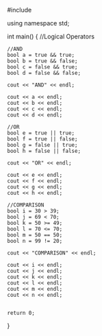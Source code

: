 #include <iostream>

using namespace std;

int main()
{
    //Logical Operators
    
    //AND
    bool a = true && true;
    bool b = true && false;
    bool c = false && true;
    bool d = false && false;
    
    cout << "AND" << endl;
    
    cout << a << endl;
    cout << b << endl;
    cout << c << endl;
    cout << d << endl;
    
    //OR
    bool e = true || true;
    bool f = true || false;
    bool g = false || true;
    bool h = false || false;
    
    cout << "OR" << endl;
    
    cout << e << endl;
    cout << f << endl;
    cout << g << endl;
    cout << h << endl;
    
    //COMPARISON
    bool i = 30 > 39;
    bool j = 69 < 70;
    bool k = 50 >= 49;
    bool l = 70 <= 70;
    bool m = 50 == 50;
    bool n = 99 != 20;
    
    cout << "COMPARISON" << endl;
    
    cout << i << endl;
    cout << j << endl;
    cout << k << endl;
    cout << l << endl;
    cout << m << endl;
    cout << n << endl;
    
    
    return 0;
}
